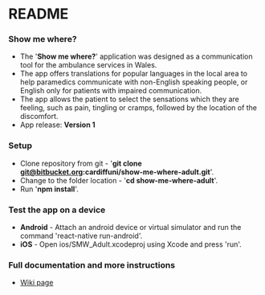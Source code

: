 # README #

### Show me where? ###

* The '**Show me where?**' application was designed as a communication tool for the ambulance services in Wales. 
* The app offers translations for popular languages in the local area to help paramedics communicate with non-English speaking people, or English only for patients with impaired communication. 
* The app allows the patient to select the sensations which they are feeling, such as pain, tingling or cramps, followed by the location of the discomfort.
* App release: **Version 1**

### Setup ###

* Clone repository from git - '**git clone git@bitbucket.org:cardiffuni/show-me-where-adult.git**'.
* Change to the folder location - '**cd show-me-where-adult**'.
* Run '**npm install**'.

### Test the app on a device ###

* **Android** - Attach an android device or virtual simulator and run the command 'react-native run-android'.
* **iOS** - Open ios/SMW_Adult.xcodeproj using Xcode and press 'run'.

### Full documentation and more instructions ###

* [Wiki page](https://wikis.cf.ac.uk/confluence/pages/viewpage.action?pageId=32484652#ShowMeWhere%E2%80%93AmbulanceServicesApp-FinalappdesignandotherinformationVersion1.0%26nbsp%3B)